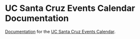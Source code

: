 # UC Santa Cruz Events Calendar Documentation

[Documentation](https://ucsc.github.io/events-calendar/) for the [UC Santa Cruz Events Calendar](https://calendar.ucsc.edu/).
